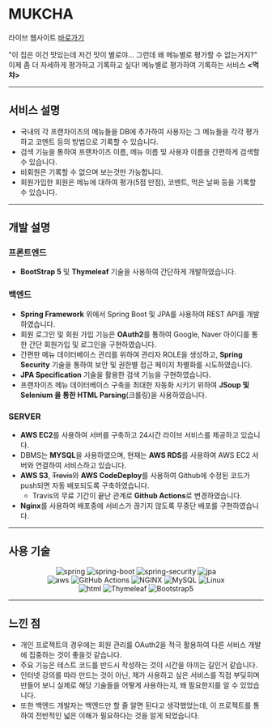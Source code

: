 # MUKCHA 
<!-- [![Build Status](https://app.travis-ci.com/Bluewind8791/mukcha.svg?branch=main)](https://app.travis-ci.com/Bluewind8791/mukcha) -->

라이브 웹사이트 [바로가기](http://ec2-3-39-16-219.ap-northeast-2.compute.amazonaws.com/)


"이 집은 이건 맛있는데 저건 맛이 별로야... 그런데 왜 메뉴별로 평가할 수 없는거지?"  
이제 좀 더 자세하게 평가하고 기록하고 싶다! 메뉴별로 평가하여 기록하는 서비스 **<먹챠>**

---

## 서비스 설명

- 국내의 각 프랜차이즈의 메뉴들을 DB에 추가하여 사용자는 그 메뉴들을 각각 평가하고 코멘트 등의 방법으로 기록할 수 있습니다.
- 검색 기능을 통하여 프랜차이즈 이름, 메뉴 이름 및 사용자 이름을 간편하게 검색할 수 있습니다.
- 비회원은 기록할 수 없으며 보는것만 가능합니다.
- 회원가입한 회원은 메뉴에 대하여 평가(5점 만점), 코멘트, 먹은 날짜 등을 기록할 수 있습니다.

---

## 개발 설명

### 프론트엔드

- **BootStrap 5** 및 **Thymeleaf** 기술을 사용하여 간단하게 개발하였습니다.

### 백엔드

- **Spring Framework** 위에서 Spring Boot 및 JPA를 사용하여 REST API를 개발하였습니다.
- 회원 로그인 및 회원 가입 기능은 **OAuth2**를 통하여 Google, Naver 아이디를 통한 간단 회원가입 및 로그인을 구현하였습니다.
- 간편한 메뉴 데이터베이스 관리를 위하여 관리자 ROLE을 생성하고, **Spring Security** 기술을 통하여 보안 및 권한별 접근 페이지 차별화를 시도하였습니다.
- **JPA Specification** 기술을 활용한 검색 기능을 구현하였습니다.
- 프랜차이즈 메뉴 데이터베이스 구축을 최대한 자동화 시키기 위하여 **JSoup 및 Selenium 을 통한 HTML Parsing**(크롤링)을 사용하였습니다.

### SERVER

- **AWS EC2**를 사용하여 서버를 구축하고 24시간 라이브 서비스를 제공하고 있습니다.
- DBMS는 **MYSQL**을 사용하였으며, 현재는 **AWS RDS**를 사용하여 AWS EC2 서버와 연결하여 서비스하고 있습니다.
- **AWS S3**, ~~Travis~~와 **AWS CodeDeploy**를 사용하여 Github에 수정된 코드가 push되면 자동 배포되도록 구축하였습니다.
  - Travis의 무료 기간이 끝난 관계로 **Github Actions**로 변경하였습니다.
- **Nginx**를 사용하여 배포중에 서비스가 끊기지 않도록 무중단 배포를 구현하였습니다.


---

## 사용 기술

<div align="center">
  <p>
      <img alt="spring"
        src="https://img.shields.io/badge/-Spring-6DB33F?style=for-the-badge&logo=spring&logoColor=white" />
      <img alt="spring-boot"
        src="https://img.shields.io/badge/-Spring Boot-6DB33F?style=for-the-badge&logo=springboot&logoColor=white" />
      <img alt="spring-security" src="https://img.shields.io/badge/-Spring Security-6DB33F?style=for-the-badge&logo=springsecurity&logoColor=white" />
      <img alt="jpa" src="https://img.shields.io/badge/-JPA-6DB33F?style=for-the-badge" />
      <br>
      <img alt="aws" src="https://img.shields.io/badge/-AWS-232F3E?style=for-the-badge&logo=amazonaws&logoColor=white" />
      <img alt="GitHub Actions" src="https://img.shields.io/badge/-GitHub Actions-2088FF?style=for-the-badge&logo=GitHubActions&logoColor=white" />
      <img alt="NGINX" src="https://img.shields.io/badge/-NGINX-009639?style=for-the-badge&logo=NGINX&logoColor=white" />
      <img alt="MySQL" src="https://img.shields.io/badge/-MySQL-4479A1?style=for-the-badge&logo=MySQL&logoColor=white" />
      <img alt="Linux" src="https://img.shields.io/badge/-Linux-FCC624?style=for-the-badge&logo=Linux&logoColor=white" />
      <!-- <img alt="travis" src="https://img.shields.io/badge/-TravisCI-3EAAAF?style=for-the-badge&logo=travisci&logoColor=white" /> -->
      <!-- <img alt="Jenkins" src="https://img.shields.io/badge/-Jenkins-D24939?style=for-the-badge&logo=Jenkins&logoColor=white" /> -->
      <!-- <img alt="docker" src="https://img.shields.io/badge/-Docker-2496ED?style=for-the-badge&logo=docker&logoColor=white" /> -->
      <br>
      <img alt="html" src="https://img.shields.io/badge/-HTML5-E34F26?style=for-the-badge&logo=html5&logoColor=white" />
      <img alt="Thymeleaf" src="https://img.shields.io/badge/-Thymeleaf-005F0F?style=for-the-badge&logo=Thymeleaf&logoColor=white" />
      <img alt="Bootstrap5" src="https://img.shields.io/badge/-Bootstrap5-7952B3?style=for-the-badge&logo=Bootstrap&logoColor=white" />
  </p>
</div>

---

## 느낀 점

- 개인 프로젝트의 경우에는 회원 관리를 OAuth2을 적극 활용하여 다른 서비스 개발에 집중하는 것이 좋을것 같습니다.
- 주요 기능은 테스트 코드를 반드시 작성하는 것이 시간을 아끼는 길인거 같습니다.
- 인터넷 강의를 따라 만드는 것이 아닌, 제가 사용하고 싶은 서비스를 직접 부딪히며 만들어 보니 실제로 해당 기술들을 어떻게 사용하는지, 왜 필요한지를 알 수 있었습니다.
- 또한 백엔드 개발자는 백엔드만 할 줄 알면 된다고 생각했었는데, 이 프로젝트를 통하여 전반적인 넓은 이해가 필요하다는 것을 알게 되었습니다.